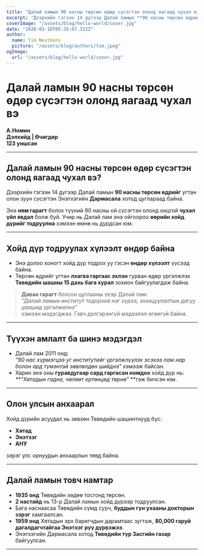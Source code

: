 ```yaml
---
title: "Далай ламын 90 насны төрсөн өдөр сүсэгтэн олонд яагаад чухал вэ?"
excerpt: "Дээрхийн гэгээн 14 дүгээр Далай ламын **90 насны төрсөн өдрийг** угтан олон зуун сүсэгтэн Энэтхэгийн **Дармасала** хотод цуглараад байна."
coverImage: "/assets/blog/hello-world/cover.jpg"
date: "2020-03-16T05:35:07.322Z"
author:
  name: Tim Neutkens
  picture: "/assets/blog/authors/tim.jpeg"
ogImage:
  url: "/assets/blog/hello-world/cover.jpg"
---
```

# Далай ламын 90 насны төрсөн өдөр сүсэгтэн олонд яагаад чухал вэ

**А.Номин**  
**Дэлхийд | Өчигдөр**  
**123 уншсан**

---

## Далай ламын 90 насны төрсөн өдөр сүсэгтэн олонд яагаад чухал вэ?

Дээрхийн гэгээн 14 дүгээр Далай ламын **90 насны төрсөн өдрийг** угтан олон зуун сүсэгтэн Энэтхэгийн **Дармасала** хотод цуглараад байна.

Энэ **ням гарагт** болох түүний 90 насны ой сүсэгтэн олонд онцгой **чухал үйл явдал** болж буй. Учир нь Далай лам энэ ойгоороо **өөрийн хойд дүрийг тодруулна** хэмээн өмнө нь дурдсан юм.

---

## Хойд дүр тодруулах хүлээлт өндөр байна

- Энэ долоо хоногт хойд дүр тодрох уу гэсэн **өндөр хүлээлт** үүсээд байна.
- Төрсөн өдрийг угтан **лхагва гаргаас эхлэн** гурван өдөр үргэлжлэх **Төвөдийн шашны 15 дахь бага хурал** зохион байгуулагдаж байна.

> **Даваа гарагт** болсон цуглааны үеэр Далай лам:  
> _"Далай ламын институт тодорхой нэг хүрээ, зохицуулалтын дагуу цаашид үргэлжилнэ"_  
> хэмээн мэдэгджээ. Гэвч дэлгэрэнгүй мэдээлэл өгөөгүй байна.

---

## Түүхэн амлалт ба шинэ мэдэгдэл

- Далай лам 2011 онд:  
  _"90 нас хүрмэгцээ уг институтийг үргэлжлүүлэх эсэхээ лам нар болон ард түмэнтэй зөвлөлдөн шийднэ"_ хэмээж байсан.
- Харин энэ оны **гуравдугаар сард гаргасан номдоо** хойд дүр нь:  
  _**“Хятадын гадна, чөлөөт ертөнцөд төрнө”_ **гэж бичсэн юм.

---

## Олон улсын анхаарал

Хойд дүрийн асуудал нь зөвхөн Төвөдийн шашинтнууд бус:

- **Хятад**
- **Энэтхэг**
- **АНУ**

зэрэг улс орнуудын анхаарлын төвд байна.

---

## Далай ламын товч намтар

- **1935 онд** Төвөдийн хөдөө тосгонд төрсөн.
- **2 настайд** нь 13-р Далай ламын хойд дүрээр тодруулсан.
- Бага наснаасаа Төвөдийн сүмд сурч, **буддын гүн ухааны докторын зэрэг** хамгаалсан.
- **1959 онд** Хятадын эрх баригчдын дарамтаас зугтаж, **80,000 гаруй дагалдагчтайгаа Энэтхэг рүү дүрвэжээ**.
- Энэтхэгийн Дармасала хотод **Төвөдийн түр Засгийн газар** байгуулсан.

---

